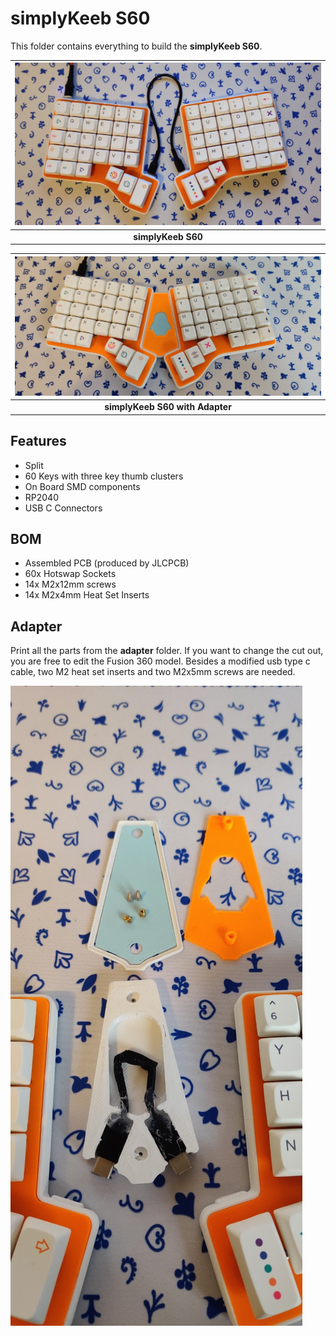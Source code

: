 # simplyKeeb S60

This folder contains everything to build the **simplyKeeb S60**.

| ![simplyKeeb S60](images/cover.jpg) |
|:--:|
| <b>simplyKeeb S60</b>|

| ![simplyKeeb S60  with Adapter](images/cover-adapter.jpg) |
|:--:|
| <b>simplyKeeb S60  with Adapter</b>|

## Features

- Split 
- 60 Keys with three key thumb clusters
- On Board SMD components
- RP2040
- USB C Connectors

## BOM

- Assembled PCB (produced by JLCPCB)
- 60x Hotswap Sockets
- 14x M2x12mm screws
- 14x M2x4mm Heat Set Inserts

## Adapter

Print all the parts from the **adapter** folder. If you want to change the cut out, you are free to edit the Fusion 360 model. Besides a modified usb type c cable, two M2 heat set inserts and two M2x5mm screws are needed.

![Adapter](images/adapter.jpg)